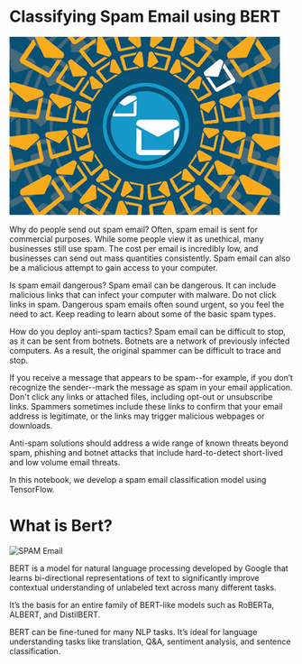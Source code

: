 # Classifying Spam Email using BERT

![SPAM Email](assets/images/spam-email.jpg)

Why do people send out spam email? Often, spam email is sent for commercial purposes. While some people view it as unethical, many businesses still use spam. 
The cost per email is incredibly low, and businesses can send out mass quantities consistently. Spam email can also be a malicious attempt to gain access to 
your computer.

Is spam email dangerous? Spam email can be dangerous. It can include malicious links that can infect your computer with malware. Do not click links in spam.
Dangerous spam emails often sound urgent, so you feel the need to act. Keep reading to learn about some of the basic spam types.

How do you deploy anti-spam tactics? Spam email can be difficult to stop, as it can be sent from botnets. Botnets are a network of previously infected computers.
As a result, the original spammer can be difficult to trace and stop.

If you receive a message that appears to be spam--for example, if you don’t recognize the sender--mark the message as spam in your email application.
Don't click any links or attached files, including opt-out or unsubscribe links. Spammers sometimes include these links to confirm that your email address
is legitimate, or the links may trigger malicious webpages or downloads.

Anti-spam solutions should address a wide range of known threats beyond spam, phishing and botnet attacks that include hard-to-detect short-lived and low 
volume email threats.

In this notebook, we develop a spam email classification model using TensorFlow.

# What is Bert?

![SPAM Email](assets/images/bert1.jpg)

BERT is a model for natural language processing developed by Google that learns bi-directional representations of text to significantly improve contextual understanding of unlabeled text across many different tasks.

It’s the basis for an entire family of BERT-like models such as RoBERTa, ALBERT, and DistilBERT.

BERT can be fine-tuned for many NLP tasks. It’s ideal for language understanding tasks like translation, Q&A, sentiment analysis, and sentence classification.
